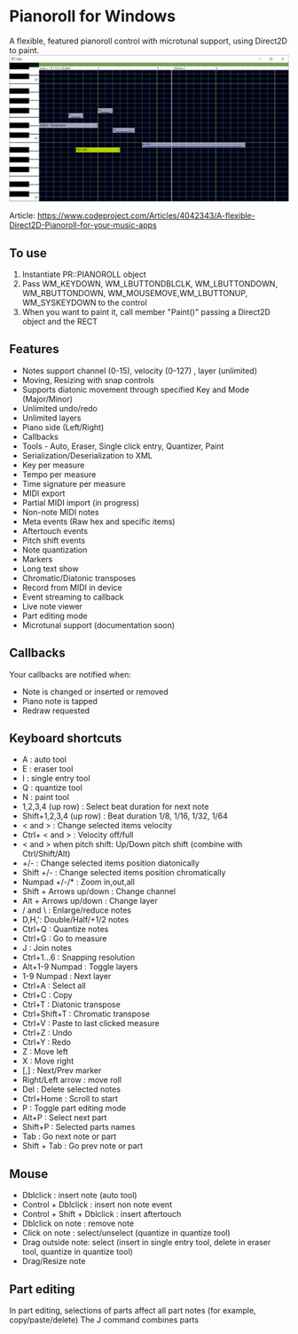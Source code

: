 # Pianoroll for Windows 

A flexible, featured pianoroll control with microtunal support, using Direct2D to paint.
![	Pianoroll](https://raw.githubusercontent.com/WindowsNT/pianoroll/master/1.jpg)

Article:
https://www.codeproject.com/Articles/4042343/A-flexible-Direct2D-Pianoroll-for-your-music-apps

## To use

1. Instantiate PR::PIANOROLL object
2. Pass WM_KEYDOWN, WM_LBUTTONDBLCLK, WM_LBUTTONDOWN, WM_RBUTTONDOWN, WM_MOUSEMOVE,WM_LBUTTONUP, WM_SYSKEYDOWN to the control
3. When you want to paint it, call member "Paint()" passing a Direct2D object and the RECT

## Features

* Notes support channel (0-15), velocity (0-127) , layer (unlimited)
* Moving, Resizing with snap controls
* Supports diatonic movement through specified Key and Mode (Major/Minor)
* Unlimited undo/redo
* Unlimited layers
* Piano side (Left/Right) 
* Callbacks
* Tools - Auto, Eraser, Single click entry, Quantizer, Paint
* Serialization/Deserialization to XML
* Key per measure
* Tempo per measure
* Time signature per measure
* MIDI export 
* Partial MIDI import (in progress)
* Non-note MIDI notes
* Meta events (Raw hex and specific items)
* Aftertouch events
* Pitch shift events
* Note quantization
* Markers
* Long text show
* Chromatic/Diatonic transposes
* Record from MIDI in device
* Event streaming to callback
* Live note viewer
* Part editing mode
* Microtunal support (documentation soon)

## Callbacks
Your callbacks are notified when:
* Note is changed or inserted or removed
* Piano note is tapped
* Redraw requested

## Keyboard shortcuts
* A : auto tool
* E : eraser tool
* I : single entry tool
* Q : quantize tool
* N : paint tool
* 1,2,3,4 (up row) : Select beat duration for next note
* Shift+1,2,3,4 (up row) : Beat duration 1/8, 1/16, 1/32,  1/64
* < and > : Change selected items velocity
* Ctrl+ < and > : Velocity off/full
* < and > when pitch shift: Up/Down pitch shift (combine with Ctrl/Shift/Alt)
* +/- : Change selected items position diatonically
* Shift +/- : Change selected items position chromatically
* Numpad +/-/* : Zoom in,out,all
* Shift + Arrows up/down : Change channel
* Alt + Arrows up/down : Change layer
* / and \ : Enlarge/reduce notes
* D,H,': Double/Half/+1/2 notes
* Ctrl+Q : Quantize notes
* Ctrl+G : Go to measure
* J : Join notes
* Ctrl+1...6 : Snapping resolution
* Alt+1-9 Numpad : Toggle layers
* 1-9 Numpad : Next layer
* Ctrl+A : Select all
* Ctrl+C : Copy
* Ctrl+T : Diatonic transpose
* Ctrl+Shift+T : Chromatic transpose
* Ctrl+V : Paste to last clicked measure
* Ctrl+Z : Undo
* Ctrl+Y : Redo
* Z : Move left
* X : Move right
* [,] : Next/Prev marker
* Right/Left arrow : move roll 
* Del : Delete selected notes
* Ctrl+Home : Scroll to start
* P : Toggle part editing mode
* Alt+P : Select next part
* Shift+P : Selected parts names
* Tab : Go next note or part
* Shift + Tab : Go prev note or part

## Mouse
* Dblclick : insert note (auto tool) 
* Control + Dblclick : insert non note event
* Control + Shift + Dblclick : insert aftertouch
* Dblclick on note : remove note
* Click on note : select/unselect (quantize in quantize tool)
* Drag outside note: select (insert in single entry tool, delete in eraser tool, quantize in quantize tool)
* Drag/Resize note

## Part editing
In part editing, selections of parts affect all part notes (for example, copy/paste/delete)
The J command combines parts

